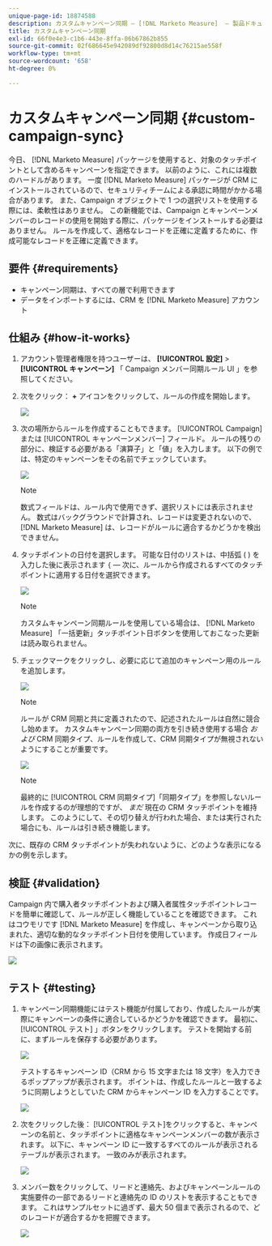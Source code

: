 ```yaml
---
unique-page-id: 18874588
description: カスタムキャンペーン同期 — [!DNL Marketo Measure]  — 製品ドキュメント
title: カスタムキャンペーン同期
exl-id: 66f0e4e3-c1b6-443e-8ffa-06b67862b855
source-git-commit: 02f686645e942089df92800d8d14c76215ae558f
workflow-type: tm+mt
source-wordcount: '658'
ht-degree: 0%

---
```


# カスタムキャンペーン同期 {#custom-campaign-sync}

今日、 [!DNL Marketo Measure] パッケージを使用すると、対象のタッチポイントとして含めるキャンペーンを指定できます。 以前のように、これには複数のハードルがあります。 一度 [!DNL Marketo Measure] パッケージが CRM にインストールされているので、セキュリティチームによる承認に時間がかかる場合があります。 また、Campaign オブジェクトで 1 つの選択リストを使用する際には、柔軟性はありません。 この新機能では、Campaign とキャンペーンメンバーのレコードの使用を開始する際に、パッケージをインストールする必要はありません。 ルールを作成して、適格なレコードを正確に定義するために、作成可能なレコードを正確に定義できます。

## 要件 {#requirements}

* キャンペーン同期は、すべての層で利用できます
* データをインポートするには、CRM を [!DNL Marketo Measure] アカウント

## 仕組み {#how-it-works}

1. アカウント管理者権限を持つユーザーは、 **[!UICONTROL 設定]** > **[!UICONTROL キャンペーン]** 「 Campaign メンバー同期ルール UI 」を参照してください。
1. 次をクリック： **+** アイコンをクリックして、ルールの作成を開始します。

   ![](assets/1-1.png)

1. 次の場所からルールを作成することもできます。 [!UICONTROL Campaign] または [!UICONTROL キャンペーンメンバー] フィールド。 ルールの残りの部分に、検証する必要がある「演算子」と「値」を入力します。 以下の例では、特定のキャンペーンをその名前でチェックしています。

   ![](assets/2-1.png)

   >[!NOTE]
   >
   >数式フィールドは、ルール内で使用できず、選択リストには表示されません。 数式はバックグラウンドで計算され、レコードは変更されないので、 [!DNL Marketo Measure] は、レコードがルールに適合するかどうかを検出できません。

1. タッチポイントの日付を選択します。 可能な日付のリストは、中括弧 ( ) を入力した後に表示されます `{`  — 次に、ルールから作成されるすべてのタッチポイントに適用する日付を選択できます。

   ![](assets/3-1.png)

   >[!NOTE]
   >
   >カスタムキャンペーン同期ルールを使用している場合は、 [!DNL Marketo Measure] 「一括更新」タッチポイント日ボタンを使用しておこなった更新は読み取られません。

1. チェックマークをクリックし、必要に応じて追加のキャンペーン用のルールを追加します。

   ![](assets/4-1.png)

   >[!NOTE]
   >
   >ルールが CRM 同期と共に定義されたので、記述されたルールは自然に競合し始めます。 カスタムキャンペーン同期の両方を引き続き使用する場合 _および_ CRM 同期タイプ、ルールを作成して、CRM 同期タイプが無視されないようにすることが重要です。

   ![](assets/5-1.png)

   >[!NOTE]
   >
   >最終的に [!UICONTROL CRM 同期タイプ]「同期タイプ」を参照しないルールを作成するのが理想的ですが、 _まだ_ 現在の CRM タッチポイントを維持します。 このようにして、その切り替えが行われた場合、または実行された場合にも、ルールは引き続き機能します。

次に、既存の CRM タッチポイントが失われないように、どのような表示になるかの例を示します。

## 検証 {#validation}

Campaign 内で購入者タッチポイントおよび購入者属性タッチポイントレコードを簡単に確認して、ルールが正しく機能していることを確認できます。 これはコウモリです [!DNL Marketo Measure] を作成し、キャンペーンから取り込まれた、適切な動的なタッチポイント日付を使用しています。 作成日フィールドは下の画像に表示されます。

![](assets/6-1.png)

## テスト {#testing}

1. キャンペーン同期機能にはテスト機能が付属しており、作成したルールが実際にキャンペーンの条件に適合しているかどうかを確認できます。 最初に、 [!UICONTROL テスト] 」ボタンをクリックします。 テストを開始する前に、まずルールを保存する必要があります。

   ![](assets/7-1.png)

   テストするキャンペーン ID（CRM から 15 文字または 18 文字）を入力できるポップアップが表示されます。 ポイントは、作成したルールと一致するように同期しようとしていた CRM からキャンペーン ID を入力することです。

   ![](assets/8-1.png)

1. 次をクリックした後： [!UICONTROL テスト]をクリックすると、キャンペーンの名前と、タッチポイントに適格なキャンペーンメンバーの数が表示されます。 以下に、キャンペーン ID に一致するすべてのルールが表示されるテーブルが表示されます。 一致のみが表示されます。

   ![](assets/9.png)

1. メンバー数をクリックして、リードと連絡先、およびキャンペーンルールの実施要件の一部であるリードと連絡先の ID のリストを表示することもできます。 これはサンプルセットに過ぎず、最大 50 個まで表示されるので、どのレコードが適合するかを把握できます。

   ![](assets/10.png)
